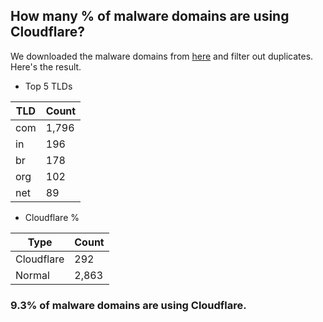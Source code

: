 ## How many % of malware domains are using Cloudflare?


We downloaded the malware domains from [here](https://urlhaus.abuse.ch) and filter out duplicates.
Here's the result.


[//]: # (start replacement)


- Top 5 TLDs

| TLD | Count |
| --- | --- |
| com | 1,796 |
| in | 196 |
| br | 178 |
| org | 102 |
| net | 89 |


- Cloudflare %

| Type | Count |
| --- | --- |
| Cloudflare | 292 |
| Normal | 2,863 |


### 9.3% of malware domains are using Cloudflare.
